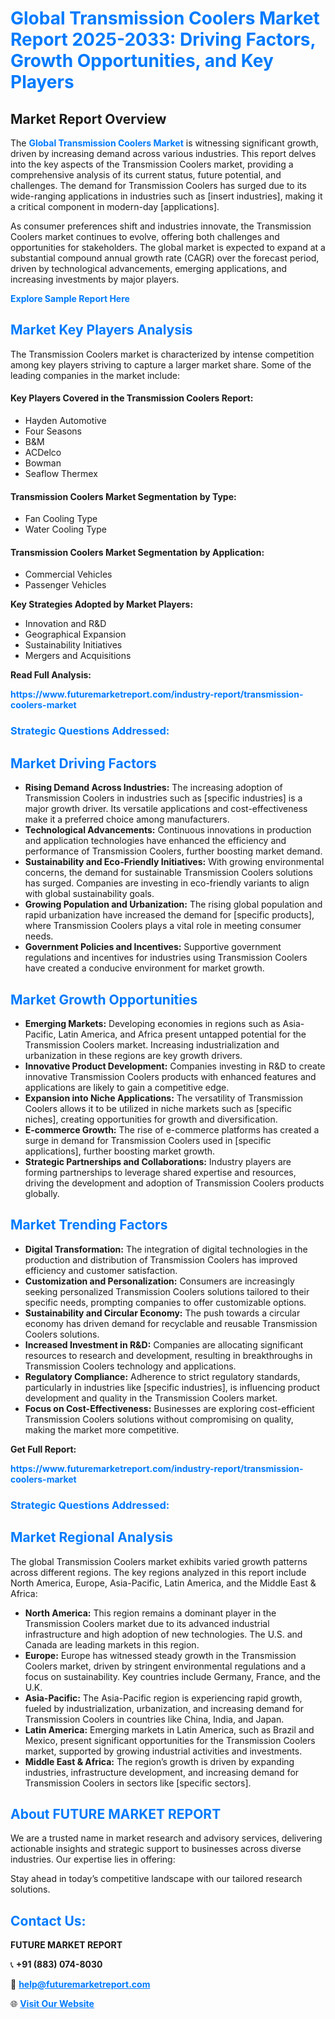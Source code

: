 <h1 style="color: #007BFF;">Global Transmission Coolers Market Report 2025-2033: Driving Factors, Growth Opportunities, and Key Players</h1>

<section id="overview">
<h2>Market Report Overview</h2>
<p>The <a href="https://www.futuremarketreport.com/industry-report/transmission-coolers-market" style="color: #007BFF; text-decoration: none;"><strong>Global Transmission Coolers Market</strong></a> is witnessing significant growth, driven by increasing demand across various industries. This report delves into the key aspects of the Transmission Coolers market, providing a comprehensive analysis of its current status, future potential, and challenges. The demand for Transmission Coolers has surged due to its wide-ranging applications in industries such as [insert industries], making it a critical component in modern-day [applications].</p>
<p>As consumer preferences shift and industries innovate, the Transmission Coolers market continues to evolve, offering both challenges and opportunities for stakeholders. The global market is expected to expand at a substantial compound annual growth rate (CAGR) over the forecast period, driven by technological advancements, emerging applications, and increasing investments by major players.</p>
</section>

<section id="overview">
<p><a href="https://www.futuremarketreport.com/request-sample/reportId=86806" style="color: #007BFF; text-decoration: none;"><strong>Explore Sample Report Here</strong></a></p>
</section>

<section id="key-players">
<h2 style="color: #007BFF;">Market Key Players Analysis</h2>
<p>The Transmission Coolers market is characterized by intense competition among key players striving to capture a larger market share. Some of the leading companies in the market include:</p>
<h4>Key Players Covered in the Transmission Coolers Report:</h4>
<ul><li>Hayden Automotive</li><li>Four Seasons</li><li>B&amp;M</li><li>ACDelco</li><li>Bowman</li><li>Seaflow Thermex</li></ul>
<h4>Transmission Coolers Market Segmentation by Type:</h4>
<ul><li>Fan Cooling Type</li><li>Water Cooling Type</li></ul>

<h4>Transmission Coolers Market Segmentation by Application:</h4>
<ul><li>Commercial Vehicles</li><li>Passenger Vehicles</li></ul>
<p><strong>Key Strategies Adopted by Market Players:</strong></p>
<ul>
<li>Innovation and R&D</li>
<li>Geographical Expansion</li>
<li>Sustainability Initiatives</li>
<li>Mergers and Acquisitions</li>
</ul>
</section>

<section>
<p><strong>Read Full Analysis: </strong></p><a href="https://www.futuremarketreport.com/industry-report/transmission-coolers-market" style="color: #007BFF; text-decoration: none;"><strong>https://www.futuremarketreport.com/industry-report/transmission-coolers-market</strong></a>
<h3 style="color: #007BFF;">Strategic Questions Addressed:</h3>
</section>

<section id="driving-factors">
<h2 style="color: #007BFF;">Market Driving Factors</h2>
<ul>
<li><strong>Rising Demand Across Industries:</strong> The increasing adoption of Transmission Coolers in industries such as [specific industries] is a major growth driver. Its versatile applications and cost-effectiveness make it a preferred choice among manufacturers.</li>
<li><strong>Technological Advancements:</strong> Continuous innovations in production and application technologies have enhanced the efficiency and performance of Transmission Coolers, further boosting market demand.</li>
<li><strong>Sustainability and Eco-Friendly Initiatives:</strong> With growing environmental concerns, the demand for sustainable Transmission Coolers solutions has surged. Companies are investing in eco-friendly variants to align with global sustainability goals.</li>
<li><strong>Growing Population and Urbanization:</strong> The rising global population and rapid urbanization have increased the demand for [specific products], where Transmission Coolers plays a vital role in meeting consumer needs.</li>
<li><strong>Government Policies and Incentives:</strong> Supportive government regulations and incentives for industries using Transmission Coolers have created a conducive environment for market growth.</li>
</ul>
</section>

<section id="growth-opportunities">
<h2 style="color: #007BFF;">Market Growth Opportunities</h2>
<ul>
<li><strong>Emerging Markets:</strong> Developing economies in regions such as Asia-Pacific, Latin America, and Africa present untapped potential for the Transmission Coolers market. Increasing industrialization and urbanization in these regions are key growth drivers.</li>
<li><strong>Innovative Product Development:</strong> Companies investing in R&D to create innovative Transmission Coolers products with enhanced features and applications are likely to gain a competitive edge.</li>
<li><strong>Expansion into Niche Applications:</strong> The versatility of Transmission Coolers allows it to be utilized in niche markets such as [specific niches], creating opportunities for growth and diversification.</li>
<li><strong>E-commerce Growth:</strong> The rise of e-commerce platforms has created a surge in demand for Transmission Coolers used in [specific applications], further boosting market growth.</li>
<li><strong>Strategic Partnerships and Collaborations:</strong> Industry players are forming partnerships to leverage shared expertise and resources, driving the development and adoption of Transmission Coolers products globally.</li>
</ul>
</section>

<section id="trending-factors">
<h2 style="color: #007BFF;">Market Trending Factors</h2>
<ul>
<li><strong>Digital Transformation:</strong> The integration of digital technologies in the production and distribution of Transmission Coolers has improved efficiency and customer satisfaction.</li>
<li><strong>Customization and Personalization:</strong> Consumers are increasingly seeking personalized Transmission Coolers solutions tailored to their specific needs, prompting companies to offer customizable options.</li>
<li><strong>Sustainability and Circular Economy:</strong> The push towards a circular economy has driven demand for recyclable and reusable Transmission Coolers solutions.</li>
<li><strong>Increased Investment in R&D:</strong> Companies are allocating significant resources to research and development, resulting in breakthroughs in Transmission Coolers technology and applications.</li>
<li><strong>Regulatory Compliance:</strong> Adherence to strict regulatory standards, particularly in industries like [specific industries], is influencing product development and quality in the Transmission Coolers market.</li>
<li><strong>Focus on Cost-Effectiveness:</strong> Businesses are exploring cost-efficient Transmission Coolers solutions without compromising on quality, making the market more competitive.</li>
</ul>
</section>

<section>
<p><strong>Get Full Report: </strong></p><a href="https://www.futuremarketreport.com/industry-report/transmission-coolers-market" style="color: #007BFF; text-decoration: none;"><strong>https://www.futuremarketreport.com/industry-report/transmission-coolers-market</strong></a>
<h3 style="color: #007BFF;">Strategic Questions Addressed:</h3>
</section>


<section id="regional-analysis">
<h2 style="color: #007BFF;">Market Regional Analysis</h2>
<p>The global Transmission Coolers market exhibits varied growth patterns across different regions. The key regions analyzed in this report include North America, Europe, Asia-Pacific, Latin America, and the Middle East & Africa:</p>
<ul>
<li><strong>North America:</strong> This region remains a dominant player in the Transmission Coolers market due to its advanced industrial infrastructure and high adoption of new technologies. The U.S. and Canada are leading markets in this region.</li>
<li><strong>Europe:</strong> Europe has witnessed steady growth in the Transmission Coolers market, driven by stringent environmental regulations and a focus on sustainability. Key countries include Germany, France, and the U.K.</li>
<li><strong>Asia-Pacific:</strong> The Asia-Pacific region is experiencing rapid growth, fueled by industrialization, urbanization, and increasing demand for Transmission Coolers in countries like China, India, and Japan.</li>
<li><strong>Latin America:</strong> Emerging markets in Latin America, such as Brazil and Mexico, present significant opportunities for the Transmission Coolers market, supported by growing industrial activities and investments.</li>
<li><strong>Middle East & Africa:</strong> The region’s growth is driven by expanding industries, infrastructure development, and increasing demand for Transmission Coolers in sectors like [specific sectors].</li>
</ul>
</section>

<footer>
<h2 style="color: #007BFF;">About FUTURE MARKET REPORT</h2>
<p>We are a trusted name in market research and advisory services, delivering actionable insights and strategic support to businesses across diverse industries. Our expertise lies in offering:</p>

<p>Stay ahead in today’s competitive landscape with our tailored research solutions.</p>

<h2 style="color: #007BFF;">Contact Us:</h2>
<p><strong>FUTURE MARKET REPORT</strong></p>
<p>📞 <strong>+91 (883) 074-8030</strong></p>
<p>📧 <strong><a href="mailto:help@futuremarketreport.com" style="color: #007BFF;">help@futuremarketreport.com</a></strong></p>
<p>🌐 <strong><a href="https://www.futuremarketreport.com/" style="color: #007BFF;">Visit Our Website</a></strong></p>
</footer>
